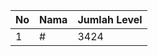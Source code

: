 | No | Nama            | Jumlah Level |
|----|-----------------|--------------|
| 1  | #    |    3424        |
